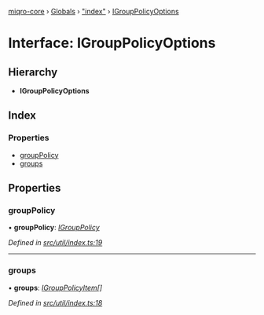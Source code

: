 [miqro-core](../README.md) › [Globals](../globals.md) › ["index"](../modules/_index_.md) › [IGroupPolicyOptions](_index_.igrouppolicyoptions.md)

# Interface: IGroupPolicyOptions

## Hierarchy

* **IGroupPolicyOptions**

## Index

### Properties

* [groupPolicy](_index_.igrouppolicyoptions.md#grouppolicy)
* [groups](_index_.igrouppolicyoptions.md#groups)

## Properties

###  groupPolicy

• **groupPolicy**: *[IGroupPolicy](../modules/_index_.md#igrouppolicy)*

*Defined in [src/util/index.ts:19](https://github.com/claukers/miqro-core/blob/d98b47c/src/util/index.ts#L19)*

___

###  groups

• **groups**: *[IGroupPolicyItem](../modules/_index_.md#igrouppolicyitem)[]*

*Defined in [src/util/index.ts:18](https://github.com/claukers/miqro-core/blob/d98b47c/src/util/index.ts#L18)*
